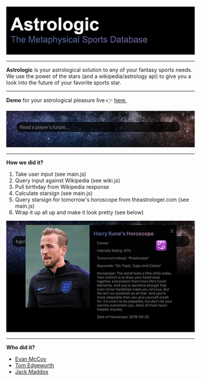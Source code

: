 
![Alt text](pictures/readme-title.jpg?raw=true "Astrologic")

_______________________________________________________________________________________________________

**Astrologic** is your astrological solution to any of your fantasy sports needs. We use the power of the stars (and a wikipedia/astrology api) to give you a look into the future of your favorite sports star.

_______________________________________________________________________________________________________

**Demo** for your astrological pleasure live 👉 [here.](http://ec2-18-188-159-236.us-east-2.compute.amazonaws.com/)

![Alt text](pictures/readme-searchbar.jpg?raw=true "Search")

_______________________________________________________________________________________________________
**How we did it?** 

1. Take user input (see main.js)
2. Query input against Wikipedia (see wiki.js)
3. Pull birthday from Wikipedia response
4. Calculate starsign (see main.js)
5. Query starsign for tomorrow's horoscope from theastrologer.com (see main.js)
6. Wrap it up all up and make it look pretty (see below)

![Alt text](pictures/readme-result.jpg?raw=true "Result")

______________________________________________________________________________________________________

**Who did it?**

  * [Evan McCoy](https://github.com/evmcco/Astrologic-Fantasy-Sports)
  * [Tom Edgeworth](https://github.com/tedgey/Astrologic-Sports)
  * [Jack Maddox](https://github.com/jackdmaddox/Astrologic-Fantasy-Sports)




